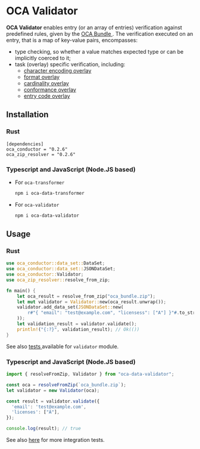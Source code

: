 # OCA Validator

**OCA Validator** enables entry (or an array of entries) verification against predefined rules, given by the [ OCA Bundle ](/ecosystem/oca-bundle). The verification executed on an entry, that is a map of key-value pairs, encompasses:
- type checking, so whether a value matches expected type or can be implicitly coerced to it;
- task (overlay) specific verification, including:
  - [ character encoding overlay ](/specification/#character-encoding-overlay)
  - [ format overlay ](/specification/#format-overlay)
  - [ cardinality overlay ](/specification/#cardinality-overlay)
  - [ conformance overlay ](/specification/#conformance-overlay)
  - [ entry code overlay ](/specification/#entry-code-overlay)

## Installation

### Rust
```
[dependencies]
oca_conductor = "0.2.6"
oca_zip_resolver = "0.2.6"
```
### Typescript and JavaScript (Node.JS based)

- For `oca-transformer`
  ```bash
  npm i oca-data-transformer
  ```
- For `oca-validator`
  ```bash
  npm i oca-data-validator
  ```

## Usage

### Rust

```rust
use oca_conductor::data_set::DataSet;
use oca_conductor::data_set::JSONDataSet;
use oca_conductor::Validator;
use oca_zip_resolver::resolve_from_zip;

fn main() {
    let oca_result = resolve_from_zip("oca_bundle.zip");
    let mut validator = Validator::new(oca_result.unwrap());
    validator.add_data_set(JSONDataSet::new(
        r#"{ "email": "test@example.com", "licensess": ["A"] }"#.to_string(),
    ));
    let validation_result = validator.validate();
    println!("{:?}", validation_result); // Ok(())
}
```

See also [ tests ](https://github.com/THCLab/oca-conductor/blob/main/conductor/src/validator/mod.rs) available for `validator` module.

### Typescript and JavaScript (Node.JS based)

```typescript
import { resolveFromZip, Validator } from "oca-data-validator";

const oca = resolveFromZip(`oca_bundle.zip`);
let validator = new Validator(oca);

const result = validator.validate({
  'email': 'test@example.com',
  'licenses': ["A"],
});

console.log(result); // true
```

See also [here](https://github.com/THCLab/oca-conductor/tree/main/bindings/node.js/pkg/validator/test) for more integration tests.
